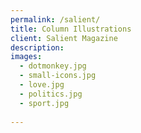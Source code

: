 ```yaml
---
permalink: /salient/
title: Column Illustrations
client: Salient Magazine
description:
images:
  - dotmonkey.jpg
  - small-icons.jpg
  - love.jpg
  - politics.jpg
  - sport.jpg
  
---
```

